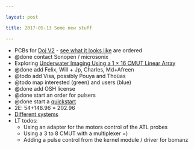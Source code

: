 ```yaml
---

layout: post

title: 2017-05-13 Some new stuff

---
```



-   PCBs for [Doj V2](/doj/source/v2.0-kicad) - [see what it looks
    like](/doj/images/doj-v2.png) are ordered
-   @done contact Sonopen / microsonix
-   Exploring [Underwater Imaging Using a 1 × 16 CMUT Linear
    Array](https://www.ncbi.nlm.nih.gov/pmc/articles/PMC4813887/)
-   @done add Felix, Will + Jp, Charles, Md+Afreen
-   @todo add Visa, possibly Pouya and Thoùas
-   @todo map interested (green) and users (blue)
-   @done add OSH license
-   @done start an order for pulsers
-   @done start a [quickstart](/include/AddUSSDK.md)
-   2E: 54+148.96 = 202.96
-   [Different
    systems](https://www.ncbi.nlm.nih.gov/pmc/articles/PMC3158704/#!po=51.8182)
-   LT todos:
    -   Using an adapter for the motors control of the ATL probes
    -   Using a 3 to 8 CMUT with a multiplexer =)
    -   Adding a pulse control from the kernel module / driver for
        bomanz

